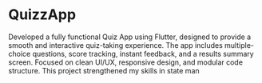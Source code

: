# QuizzApp
Developed a fully functional Quiz App using Flutter, designed to provide a smooth and interactive quiz-taking experience. The app includes multiple-choice questions, score tracking, instant feedback, and a results summary screen.  Focused on clean UI/UX, responsive design, and modular code structure. This project strengthened my skills in state man
